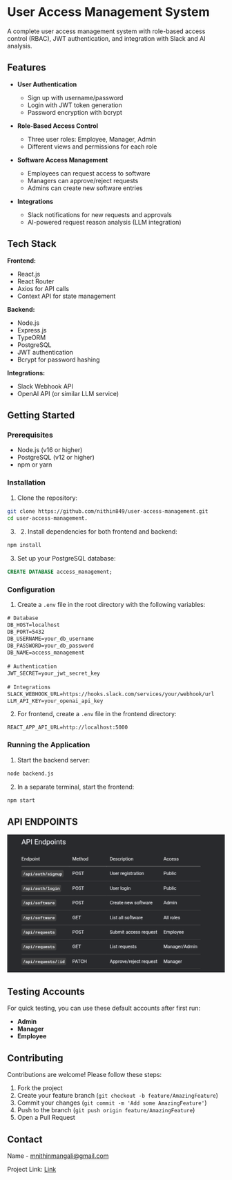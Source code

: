 # User Access Management System

A complete user access management system with role-based access control (RBAC), JWT authentication, and integration with Slack and AI analysis.

## Features

- **User Authentication**
  - Sign up with username/password
  - Login with JWT token generation
  - Password encryption with bcrypt

- **Role-Based Access Control**
  - Three user roles: Employee, Manager, Admin
  - Different views and permissions for each role

- **Software Access Management**
  - Employees can request access to software
  - Managers can approve/reject requests
  - Admins can create new software entries

- **Integrations**
  - Slack notifications for new requests and approvals
  - AI-powered request reason analysis (LLM integration)

## Tech Stack

**Frontend:**
- React.js
- React Router
- Axios for API calls
- Context API for state management

**Backend:**
- Node.js
- Express.js
- TypeORM
- PostgreSQL
- JWT authentication
- Bcrypt for password hashing

**Integrations:**
- Slack Webhook API
- OpenAI API (or similar LLM service)

## Getting Started

### Prerequisites

- Node.js (v16 or higher)
- PostgreSQL (v12 or higher)
- npm or yarn

### Installation

1. Clone the repository:
```bash
git clone https://github.com/nithin849/user-access-management.git
cd user-access-management.
```

3. 2. Install dependencies for both frontend and backend:
```bash
npm install
```

3. Set up your PostgreSQL database:
```sql
CREATE DATABASE access_management;
```

### Configuration

1. Create a `.env` file in the root directory with the following variables:
```env
# Database
DB_HOST=localhost
DB_PORT=5432
DB_USERNAME=your_db_username
DB_PASSWORD=your_db_password
DB_NAME=access_management

# Authentication
JWT_SECRET=your_jwt_secret_key

# Integrations
SLACK_WEBHOOK_URL=https://hooks.slack.com/services/your/webhook/url
LLM_API_KEY=your_openai_api_key
```

2. For frontend, create a `.env` file in the frontend directory:
```env
REACT_APP_API_URL=http://localhost:5000
```

### Running the Application

1. Start the backend server:
```bash
node backend.js
```

2. In a separate terminal, start the frontend:
```bash
npm start
```

## API ENDPOINTS

![API Endpoints Diagram](api_endpoints.png)


## Testing Accounts

For quick testing, you can use these default accounts after first run:

- **Admin**
- **Manager**
- **Employee**


## Contributing

Contributions are welcome! Please follow these steps:

1. Fork the project
2. Create your feature branch (`git checkout -b feature/AmazingFeature`)
3. Commit your changes (`git commit -m 'Add some AmazingFeature'`)
4. Push to the branch (`git push origin feature/AmazingFeature`)
5. Open a Pull Request


## Contact

Name - mnithinmangali@gmail.com

Project Link: [Link](https://github.com/nithin849/user-access-management)
```


